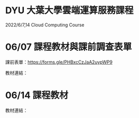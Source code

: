 # DYU 大葉大學雲端運算服務課程
2022/6/7,14 Cloud Computing Course

# 06/07 課程教材與課前調查表單

課前表單：https://forms.gle/PHBxcCzJaA2uypWP9

教材連結：

# 06/14 課程教材

教材連結：
